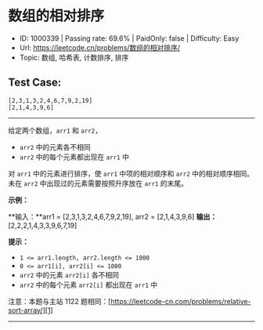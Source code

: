 # 数组的相对排序                                                       

* ID: 1000339 | Passing rate: 69.6% | PaidOnly: false  | Difficulty: Easy
* Url: https://leetcode.cn/problems/数组的相对排序/
* Topic: 数组, 哈希表, 计数排序, 排序

## Test Case:

```
[2,3,1,3,2,4,6,7,9,2,19]
[2,1,4,3,9,6]
```

---

给定两个数组，`arr1` 和 `arr2`，

* `arr2` 中的元素各不相同
* `arr2` 中的每个元素都出现在 `arr1` 中

对 `arr1` 中的元素进行排序，使 `arr1` 中项的相对顺序和 `arr2`
中的相对顺序相同。未在 `arr2` 中出现过的元素需要按照升序放在 `arr1` 的末尾。


**示例：**

**输入：**arr1 = [2,3,1,3,2,4,6,7,9,2,19], arr2 = [2,1,4,3,9,6]
**输出：**[2,2,2,1,4,3,3,9,6,7,19]


**提示：**

* `1 <= arr1.length, arr2.length <= 1000`
* `0 <= arr1[i], arr2[i] <= 1000`
* `arr2` 中的元素 `arr2[i]` 各不相同
* `arr2` 中的每个元素 `arr2[i]` 都出现在 `arr1` 中


注意：本题与主站 1122
题相同：[https://leetcode-cn.com/problems/relative-sort-array/][1]

[1]: https://leetcode-cn.com/problems/relative-sort-array/

---